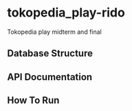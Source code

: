 # tokopedia_play-rido
Tokopedia play midterm and final

## Database Structure

## API Documentation

## How To Run


